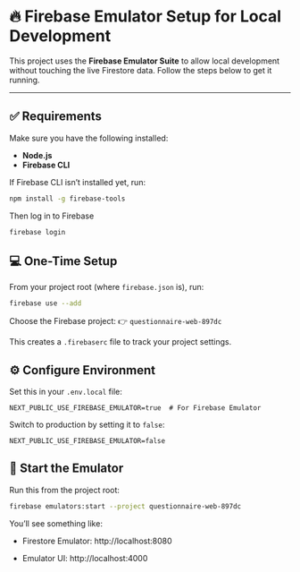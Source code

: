 # 🔥 Firebase Emulator Setup for Local Development

This project uses the **Firebase Emulator Suite** to allow local development without touching the live Firestore data. Follow the steps below to get it running.

---

## ✅ Requirements

Make sure you have the following installed:

- **Node.js**
- **Firebase CLI**

If Firebase CLI isn’t installed yet, run:

```bash
npm install -g firebase-tools
```

Then log in to Firebase

```bash
firebase login
```

## 💻 One-Time Setup
From your project root (where `firebase.json` is), run:

```bash
firebase use --add
```

Choose the Firebase project:
👉 `questionnaire-web-897dc`

This creates a `.firebaserc` file to track your project settings.

## ⚙️ Configure Environment
Set this in your `.env.local` file:

```env
NEXT_PUBLIC_USE_FIREBASE_EMULATOR=true  # For Firebase Emulator
```

Switch to production by setting it to `false`:

```env
NEXT_PUBLIC_USE_FIREBASE_EMULATOR=false
```

## 🚀 Start the Emulator
Run this from the project root:

```bash
firebase emulators:start --project questionnaire-web-897dc
```

You’ll see something like:

- Firestore Emulator: http://localhost:8080

- Emulator UI: http://localhost:4000